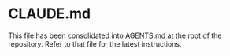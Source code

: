# CLAUDE.md

This file has been consolidated into [AGENTS.md](./AGENTS.md) at the root of the repository. Refer to that file for the latest instructions.